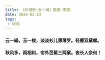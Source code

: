 ```yaml
---
title: 《长相思·云一涡》南唐·李煜
date: 2024-02-23
tags:
 - 诗词
---
```

#### 云一緺，玉一梭，淡淡衫儿薄薄罗。轻颦双黛螺。
#### 秋风多，雨相和，帘外芭蕉三两窠。夜长人奈何！ 
